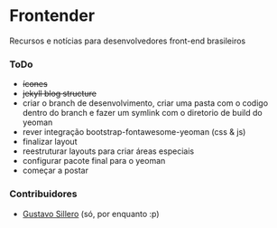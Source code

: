 # Frontender
Recursos e notícias para desenvolvedores front-end brasileiros

### ToDo
- <del>ícones</del>
- <del>jekyll blog structure</del>
- criar o branch de desenvolvimento, criar uma pasta com o codigo dentro do branch e fazer um symlink com o diretorio de build do yeoman
- rever integração bootstrap-fontawesome-yeoman (css & js)
- finalizar layout
- reestruturar layouts para criar áreas especiais
- configurar pacote final para o yeoman
- começar a postar

### Contribuidores
- [Gustavo Sillero](/sillero) (só, por enquanto :p)
